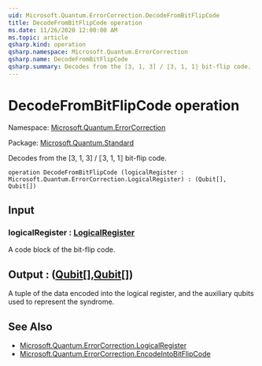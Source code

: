 ```yaml
---
uid: Microsoft.Quantum.ErrorCorrection.DecodeFromBitFlipCode
title: DecodeFromBitFlipCode operation
ms.date: 11/26/2020 12:00:00 AM
ms.topic: article
qsharp.kind: operation
qsharp.namespace: Microsoft.Quantum.ErrorCorrection
qsharp.name: DecodeFromBitFlipCode
qsharp.summary: Decodes from the [3, 1, 3] / ⟦3, 1, 1⟧ bit-flip code.
---
```


# DecodeFromBitFlipCode operation

Namespace: [Microsoft.Quantum.ErrorCorrection](xref:Microsoft.Quantum.ErrorCorrection)

Package: [Microsoft.Quantum.Standard](https://nuget.org/packages/Microsoft.Quantum.Standard)


Decodes from the [3, 1, 3] / ⟦3, 1, 1⟧ bit-flip code.

```qsharp
operation DecodeFromBitFlipCode (logicalRegister : Microsoft.Quantum.ErrorCorrection.LogicalRegister) : (Qubit[], Qubit[])
```


## Input

### logicalRegister : [LogicalRegister](xref:Microsoft.Quantum.ErrorCorrection.LogicalRegister)

A code block of the bit-flip code.



## Output : ([Qubit](xref:microsoft.quantum.lang-ref.qubit)[],[Qubit](xref:microsoft.quantum.lang-ref.qubit)[])

A tuple of the data encoded into the logical register, and the auxiliaryqubits used to represent the syndrome.

## See Also

- [Microsoft.Quantum.ErrorCorrection.LogicalRegister](xref:Microsoft.Quantum.ErrorCorrection.LogicalRegister)
- [Microsoft.Quantum.ErrorCorrection.EncodeIntoBitFlipCode](xref:Microsoft.Quantum.ErrorCorrection.EncodeIntoBitFlipCode)